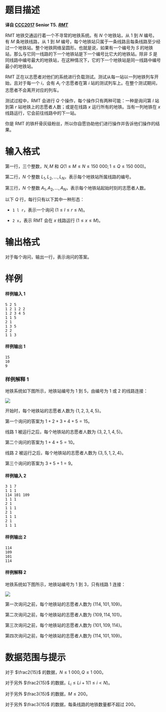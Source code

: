 
# 题目描述

 **译自 [CCC2017](https://cemc.math.uwaterloo.ca/contests/computing/2017/index.html) Senior T5.** ***[RMT](https://cemc.math.uwaterloo.ca/contests/computing/2017/stage%201/seniorEF.pdf)***

RMT 地铁交通运行着一个不寻常的地铁系统。有 $N$ 个地铁站，从 $1$ 到 $N$ 编号。有 $M$ 条地铁线路，从 $1$ 到 $M$ 编号，每个地铁站只属于一条线路且每条线路至少经过一个地铁站。整个地铁网络呈圆形。也就是说，如果有一个编号为 $S$ 的地铁站，那么与它同一线路的下一个地铁站是下一个编号比它大的地铁站。除非 $S$ 是同线路中编号最大的地铁站，在这种情况下，它的下一个地铁站是同一线路中编号最小的地铁站。

RMT 正在以志愿者对他们的系统进行负载测试。测试从每一站以一列地铁列车开始，且对于每一个 $i$，会有 $A_i$ 个志愿者在第 $i$ 站的测试列车上。在整个测试期间，志愿者不会离开对应的列车。

测试过程中，RMT 会进行 $Q$ 个操作，每个操作只有两种可能：一种是询问第 $l$ 站到第 $r$ 站地铁上的志愿者人数；或是在线路 $x$ 运行所有的地铁。当有一列地铁在 $x$ 线路运行，它会前往线路中的下一站。

你是 RMT 的铁杆骨灰级粉丝，所以你自愿协助他们进行操作并告诉他们操作的结果。

# 输入格式

第一行，三个整数，$N,M$ 和 $Q(1 \le M \le N \le 150\ 000;1 \le Q \le 150\ 000)$。

第二行，$N$ 个整数 $L_1,L_2,\dots,L_N$，表示每个地铁站所属线路的编号。

第三行，$N$ 个整数 $A_1,A_2,\dots,A_N$，表示每个地铁站起始时刻的志愿者人数。

以下 $Q$ 行，每行只有以下其中一种形态：

 - `1 l r`，表示一个询问 $(1 \le l \le r \le N)$。

 -  `2 x`，表示 RMT 会在 $x$ 线路运行 $(1 \le x \le M)$。

# 输出格式

对于每个询问，输出一行，表示询问的答案。

# 样例

#### 样例输入 1
```plain
5 2 5
1 2 1 2 2
1 2 3 4 5
1 1 5
2 1
1 3 5
2 2
1 1 3
```
#### 样例输出 1
```plain
15
10
9
```
### 样例解释 1
地铁系统如下图所示，地铁站编号为 $1$ 到 $5$，由编号为 $1$ 或 $2$ 的线路连接：

![](/source/loj/2801/img/aHR0cHM6Ly9pLmxvbGkubmV0LzIwMTgvMDgvMTYvNWI3NGU0MTkxNjM0MS5wbmc=.png)

开始时，每个地铁站的志愿者人数为 $\{1,2,3,4,5\}$。

第一个询问的答案为 $1+2+3+4+5=15$。

线路 $1$ 被运行之后，每个地铁站的志愿者人数为 $\{3,2,1,4,5\}$。

第二个询问的答案为 $1+4+5=10$。

线路 $2$ 被运行之后，每个地铁站的志愿者人数为 $\{3,5,1,2,4\}$。

第三个询问的答案为 $3+5+1=9$。

#### 样例输入 2
```plain
3 1 7
1 1 1
114 101 109
1 1 1
2 1
1 1 1
2 1
1 1 1
2 1
1 1 1
```
#### 样例输出 2
```plain
114
109
101
114
```

#### 样例解释 2
地铁系统如下图所示，地铁站编号为 $1$ 到 $3$，只有线路 $1$ 连接：

![](/source/loj/2801/img/aHR0cHM6Ly9pLmxvbGkubmV0LzIwMTgvMDgvMTYvNWI3NGU1NjYxN2FkMC5wbmc=.png)

第一次询问之前，每个地铁站的志愿者人数为 $\{114,101,109\}$。

第二次询问之前，每个地铁站的志愿者人数为 $\{109,114,101\}$。

第三次询问之前，每个地铁站的志愿者人数为 $\{101,109,114\}$。

第四次询问之前，每个地铁站的志愿者人数为 $\{114,101,109\}$。

# 数据范围与提示

对于 $\frac2{15}$ 的数据，$N \le 1\ 000,Q \le 1\ 000$。

对于另外 $\frac2{15}$ 的数据，$L_i \le L{i+1}(1 \le i < N)$。

对于另外 $\frac3{15}$ 的数据，$M \le 200$。

对于另外 $\frac3{15}$ 的数据，每条线路的地铁数量都不超过 $200$。

